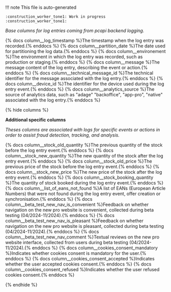 !!! note
    This file is auto-generated

    :construction_worker_tone1: Work in progress :construction_worker_tone1:


*Base columns for log entries coming from pcapi backend logging.*

{% docs column__log_timestamp %}The timestamp when the log entry was recorded.{% enddocs %}
{% docs column__partition_date %}The date used for partitioning the log data.{% enddocs %}
{% docs column__environement %}The environment in which the log entry was recorded, such as production or staging.{% enddocs %}
{% docs column__message %}The message content of the log entry, describing the event or action.{% enddocs %}
{% docs column__technical_message_id %}The technical identifier for the message associated with the log entry.{% enddocs %}
{% docs column__device_id %}The identifier for the device used during the log entry event.{% enddocs %}
{% docs column__analytics_source %}The source of analytics data, such as "adage" "backoffice", "app-pro", "native" associated with the log entry.{% enddocs %}

{% hide columns %}

**Additional specific columns**

*Theses columns are associated with logs for specific events or actions in order to assist fraud detection, tracking, and analysis.*

{% docs column__stock_old_quantity %}The previous quantity of the stock before the log entry event.{% enddocs %}
{% docs column__stock_new_quantity %}The new quantity of the stock after the log entry event.{% enddocs %}
{% docs column__stock_old_price %}The previous price of the stock before the log entry event.{% enddocs %}
{% docs column__stock_new_price %}The new price of the stock after the log entry event.{% enddocs %}
{% docs column__stock_booking_quantity %}The quantity of stock booked during the log entry event.{% enddocs %}
{% docs column__list_of_eans_not_found %}A list of EANs (European Article Numbers) that were not found during the log entry event, offer creation or synchronisation.{% enddocs %}
{% docs column__beta_test_new_nav_is_convenient %}Feedback on whether navigation on the new pro website is convenient, collected during beta testing (04/2024-11/2024).{% enddocs %}
{% docs column__beta_test_new_nav_is_pleasant %}Feedback on whether navigation on the new pro website is pleasant, collected during beta testing (04/2024-11/2024).{% enddocs %}
{% docs column__beta_test_new_nav_comment %}Textual reviews on the new pro website interface, collected from users during beta testing (04/2024-11/2024).{% enddocs %}
{% docs column__cookies_consent_mandatory %}Indicates whether cookies consent is mandatory for the user.{% enddocs %}
{% docs column__cookies_consent_accepted %}Indicates whether the user accepted cookies consent.{% enddocs %}
{% docs column__cookies_consent_refused %}Indicates whether the user refused cookies consent.{% enddocs %}

{% endhide %}
